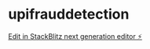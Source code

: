 # upifrauddetection

[Edit in StackBlitz next generation editor ⚡️](https://stackblitz.com/~/github.com/justaryan18/sb1-absutvac)
